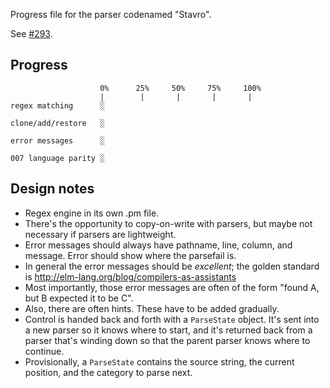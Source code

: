 Progress file for the parser codenamed "Stavro".

See [#293](https://github.com/masak/007/issues/293).

## Progress

                        0%      25%     50%     75%     100%
                        |        |       |       |       |
    regex matching      ░

    clone/add/restore   ░

    error messages      ░

    007 language parity ░

## Design notes

* Regex engine in its own .pm file.
* There's the opportunity to copy-on-write with parsers, but maybe not necessary if parsers are lightweight.
* Error messages should always have pathname, line, column, and message. Error should show where the parsefail is.
* In general the error messages should be *excellent*; the golden standard is http://elm-lang.org/blog/compilers-as-assistants
* Most importantly, those error messages are often of the form "found A, but B expected it to be C".
* Also, there are often hints. These have to be added gradually.
* Control is handed back and forth with a `ParseState` object. It's sent into a new parser so it knows where to start, and it's returned back from a parser that's winding down so that the parent parser knows where to continue.
* Provisionally, a `ParseState` contains the source string, the current position, and the category to parse next.
